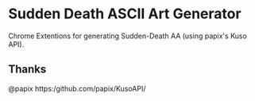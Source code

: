 # Sudden Death ASCII Art Generator
Chrome Extentions for generating Sudden-Death AA (using papix's Kuso API).

## Thanks
@papix https:/github.com/papix/KusoAPI/
